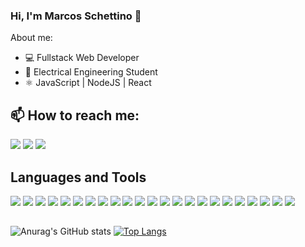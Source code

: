 ### Hi, I'm Marcos Schettino 👋 ###

 About me:
- 💻 Fullstack Web Developer
- 📝 Electrical Engineering Student
- ⚛️ JavaScript | NodeJS | React

## 📫 How to reach me: 

<div>
 <a href="https://www.linkedin.com/in/marcos-schettino-profile/" target="_blank"><img src="https://img.shields.io/badge/-LinkedIn-%230077B5?style=for-the-badge&logo=linkedin&logoColor=white" target="_blank"></a>
 <a href="mailto:schettinomarcosb@gmail.com" target="_blank"><img src="https://img.shields.io/badge/-Gmail-%23333?style=for-the-badge&logo=gmail&logoColor=white" target="_blank"></a>
 <a href="https://wa.me/+5532984169760" target="_blank"><img src="https://img.shields.io/badge/WhatsApp-25D366?style=for-the-badge&logo=whatsapp&logoColor=white" target="_blank" ></a>
</div>

## Languages and Tools

<div>
 <img src="https://img.shields.io/badge/HTML5-E34F26?style=for-the-badge&logo=html5&logoColor=white" >
 <img src="https://img.shields.io/badge/CSS3-1572B6?style=for-the-badge&logo=css3&logoColor=white%22/%3E" >
 <img src="https://img.shields.io/badge/React-20232A?style=for-the-badge&logo=react&logoColor=61DAFB" > 
 <img src="https://img.shields.io/badge/JavaScript-F7DF1E?style=for-the-badge&logo=javascript&logoColor=black" >
 <img src="https://img.shields.io/badge/Node.js-43853D?style=for-the-badge&logo=node.js&logoColor=white" >
 <img src="https://img.shields.io/badge/SQLite-07405E?style=for-the-badge&logo=sqlite&logoColor=white%22/%3E" >
 <img src="https://img.shields.io/badge/Python-14354C?style=for-the-badge&logo=python&logoColor=white" >
 <img src="	https://img.shields.io/badge/C-00599C?style=for-the-badge&logo=c&logoColor=white" >
 <img src="https://img.shields.io/badge/TypeScript-007ACC?style=for-the-badge&logo=typescript&logoColor=white" >
 <img src="https://img.shields.io/badge/C%2B%2B-00599C?style=for-the-badge&logo=c%2B%2B&logoColor=white">
 <img src="https://img.shields.io/badge/Markdown-000000?style=for-the-badge&logo=markdown&logoColor=white">
 <img src="https://img.shields.io/badge/Redux-593D88?style=for-the-badge&logo=redux&logoColor=white">
 <img src="https://img.shields.io/badge/React_Router-CA4245?style=for-the-badge&logo=react-router&logoColor=white">
 <img src="https://img.shields.io/badge/MySQL-00000F?style=for-the-badge&logo=mysql&logoColor=white">
 <img src="https://img.shields.io/badge/PostgreSQL-316192?style=for-the-badge&logo=postgresql&logoColor=white">
 <img src="https://img.shields.io/badge/MongoDB-4EA94B?style=for-the-badge&logo=mongodb&logoColor=white">
 <img src="https://img.shields.io/badge/Heroku-430098?style=for-the-badge&logo=heroku&logoColor=white">
 <img src="https://img.shields.io/badge/Microsoft_Excel-217346?style=for-the-badge&logo=microsoft-excel&logoColor=white">
 <img src="https://img.shields.io/badge/Jest-323330?style=for-the-badge&logo=Jest&logoColor=white">
 <img src="https://img.shields.io/badge/testing%20library-323330?style=for-the-badge&logo=testing-library&logoColor=red">
 <img src="https://img.shields.io/badge/mocha.js-323330?style=for-the-badge&logo=mocha&logoColor=Brown">
 <img src="https://img.shields.io/badge/chai.js-323330?style=for-the-badge&logo=chai&logoColor=red">
 <img src="https://img.shields.io/badge/sinon.js-323330?style=for-the-badge&logo=sinon">
 
</div> 
 
##
![Anurag's GitHub stats](https://github-readme-stats.vercel.app/api?username=schettinomarcosb&show_icons=true&theme=dark)
[![Top Langs](https://github-readme-stats.vercel.app/api/top-langs/?username=schettinomarcosb&layout=compact&show_icons=true&theme=dark)](https://github.com/schettinomarcosb/github-readme-stats)
